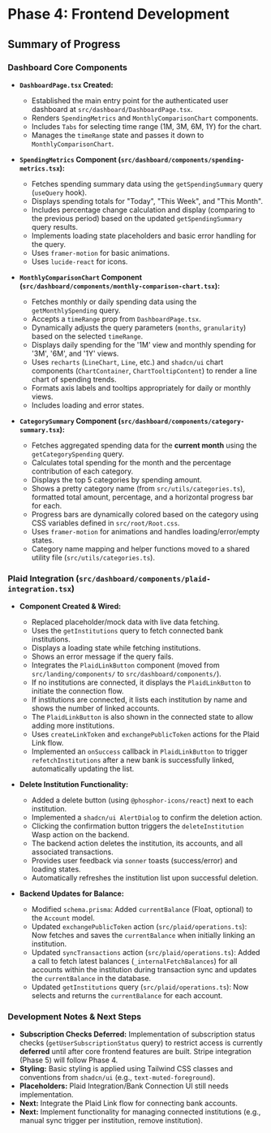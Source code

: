 # Phase 4: Frontend Development

## Summary of Progress

### Dashboard Core Components

- **`DashboardPage.tsx` Created:**

  - Established the main entry point for the authenticated user dashboard at
    `src/dashboard/DashboardPage.tsx`.
  - Renders `SpendingMetrics` and `MonthlyComparisonChart` components.
  - Includes `Tabs` for selecting time range (1M, 3M, 6M, 1Y) for the chart.
  - Manages the `timeRange` state and passes it down to
    `MonthlyComparisonChart`.

- **`SpendingMetrics` Component
  (`src/dashboard/components/spending-metrics.tsx`):**

  - Fetches spending summary data using the `getSpendingSummary` query
    (`useQuery` hook).
  - Displays spending totals for "Today", "This Week", and "This Month".
  - Includes percentage change calculation and display (comparing to the
    previous period) based on the updated `getSpendingSummary` query results.
  - Implements loading state placeholders and basic error handling for the
    query.
  - Uses `framer-motion` for basic animations.
  - Uses `lucide-react` for icons.

- **`MonthlyComparisonChart` Component
  (`src/dashboard/components/monthly-comparison-chart.tsx`):**

  - Fetches monthly or daily spending data using the `getMonthlySpending` query.
  - Accepts a `timeRange` prop from `DashboardPage.tsx`.
  - Dynamically adjusts the query parameters (`months`, `granularity`) based on
    the selected `timeRange`.
  - Displays daily spending for the '1M' view and monthly spending for '3M',
    '6M', and '1Y' views.
  - Uses `recharts` (`LineChart`, `Line`, etc.) and `shadcn/ui` chart components
    (`ChartContainer`, `ChartTooltipContent`) to render a line chart of spending
    trends.
  - Formats axis labels and tooltips appropriately for daily or monthly views.
  - Includes loading and error states.

- **`CategorySummary` Component
  (`src/dashboard/components/category-summary.tsx`):**
  - Fetches aggregated spending data for the **current month** using the
    `getCategorySpending` query.
  - Calculates total spending for the month and the percentage contribution of
    each category.
  - Displays the top 5 categories by spending amount.
  - Shows a pretty category name (from `src/utils/categories.ts`), formatted
    total amount, percentage, and a horizontal progress bar for each.
  - Progress bars are dynamically colored based on the category using CSS
    variables defined in `src/root/Root.css`.
  - Uses `framer-motion` for animations and handles loading/error/empty states.
  - Category name mapping and helper functions moved to a shared utility file
    (`src/utils/categories.ts`).

### Plaid Integration (`src/dashboard/components/plaid-integration.tsx`)

- **Component Created & Wired:**
  - Replaced placeholder/mock data with live data fetching.
  - Uses the `getInstitutions` query to fetch connected bank institutions.
  - Displays a loading state while fetching institutions.
  - Shows an error message if the query fails.
  - Integrates the `PlaidLinkButton` component (moved from `src/landing/components/` to `src/dashboard/components/`).
  - If no institutions are connected, it displays the `PlaidLinkButton` to initiate the connection flow.
  - If institutions are connected, it lists each institution by name and shows the number of linked accounts.
  - The `PlaidLinkButton` is also shown in the connected state to allow adding more institutions.
  - Uses `createLinkToken` and `exchangePublicToken` actions for the Plaid Link flow.
  - Implemented an `onSuccess` callback in `PlaidLinkButton` to trigger `refetchInstitutions` after a new bank is successfully linked, automatically updating the list.

- **Delete Institution Functionality:**
  - Added a delete button (using `@phosphor-icons/react`) next to each institution.
  - Implemented a `shadcn/ui AlertDialog` to confirm the deletion action.
  - Clicking the confirmation button triggers the `deleteInstitution` Wasp action on the backend.
  - The backend action deletes the institution, its accounts, and all associated transactions.
  - Provides user feedback via `sonner` toasts (success/error) and loading states.
  - Automatically refreshes the institution list upon successful deletion.

- **Backend Updates for Balance:**
  - Modified `schema.prisma`: Added `currentBalance` (Float, optional) to the `Account` model.
  - Updated `exchangePublicToken` action (`src/plaid/operations.ts`): Now fetches and saves the `currentBalance` when initially linking an institution.
  - Updated `syncTransactions` action (`src/plaid/operations.ts`): Added a call to fetch latest balances (`_internalFetchBalances`) for all accounts within the institution during transaction sync and updates the `currentBalance` in the database.
  - Updated `getInstitutions` query (`src/plaid/operations.ts`): Now selects and returns the `currentBalance` for each account.

### Development Notes & Next Steps

- **Subscription Checks Deferred:** Implementation of subscription status checks
  (`getUserSubscriptionStatus` query) to restrict access is currently
  **deferred** until after core frontend features are built. Stripe integration
  (Phase 5) will follow Phase 4.
- **Styling:** Basic styling is applied using Tailwind CSS classes and
  conventions from `shadcn/ui` (e.g., `text-muted-foreground`).
- **Placeholders:** Plaid Integration/Bank Connection UI still needs
  implementation.
- **Next:** Integrate the Plaid Link flow for connecting bank accounts.
- **Next:** Implement functionality for managing connected institutions (e.g., manual sync trigger per institution, remove institution).
